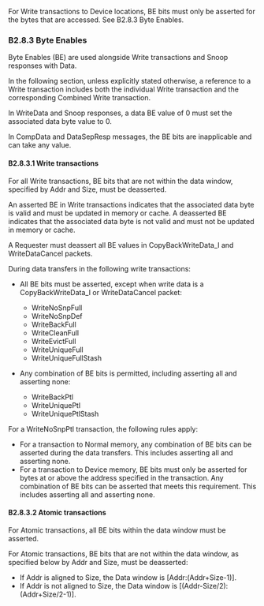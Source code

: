 For Write transactions to Device locations, BE bits must only be asserted for the bytes that are accessed. See B2.8.3 Byte Enables.

### B2.8.3 Byte Enables

Byte Enables (BE) are used alongside Write transactions and Snoop responses with Data.

In the following section, unless explicitly stated otherwise, a reference to a Write transaction includes both the individual Write transaction and the corresponding Combined Write transaction.

In WriteData and Snoop responses, a data BE value of 0 must set the associated data byte value to 0.

In CompData and DataSepResp messages, the BE bits are inapplicable and can take any value.

#### B2.8.3.1 Write transactions

For all Write transactions, BE bits that are not within the data window, specified by Addr and Size, must be deasserted.

An asserted BE in Write transactions indicates that the associated data byte is valid and must be updated in memory or cache. A deasserted BE indicates that the associated data byte is not valid and must not be updated in memory or cache.

A Requester must deassert all BE values in CopyBackWriteData\_I and WriteDataCancel packets.

During data transfers in the following write transactions:

- All BE bits must be asserted, except when write data is a CopyBackWriteData\_I or WriteDataCancel packet:

    - WriteNoSnpFull
    - WriteNoSnpDef
    - WriteBackFull
    - WriteCleanFull
    - WriteEvictFull
    - WriteUniqueFull
    - WriteUniqueFullStash

- Any combination of BE bits is permitted, including asserting all and asserting none:

    - WriteBackPtl
    - WriteUniquePtl
    - WriteUniquePtlStash

For a WriteNoSnpPtl transaction, the following rules apply:

- For a transaction to Normal memory, any combination of BE bits can be asserted during the data transfers. This includes asserting all and asserting none.
- For a transaction to Device memory, BE bits must only be asserted for bytes at or above the address specified in the transaction. Any combination of BE bits can be asserted that meets this requirement. This includes asserting all and asserting none.

#### B2.8.3.2 Atomic transactions

For Atomic transactions, all BE bits within the data window must be asserted.

For Atomic transactions, BE bits that are not within the data window, as specified below by Addr and Size, must be deasserted:

- If Addr is aligned to Size, the Data window is [Addr:(Addr+Size-1)].
- If Addr is not aligned to Size, the Data window is [(Addr-Size/2):(Addr+Size/2-1)].